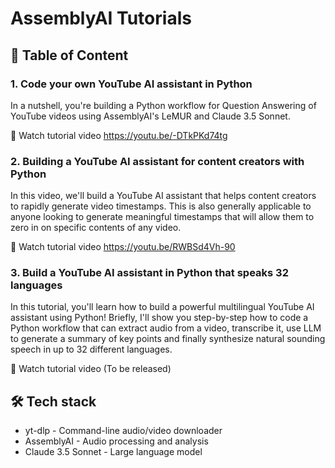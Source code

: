 # AssemblyAI Tutorials

## 📜 Table of Content

### 1. Code your own YouTube AI assistant in Python
In a nutshell, you're building a Python workflow for Question Answering of YouTube videos using AssemblyAI's LeMUR and Claude 3.5 Sonnet.

🍿 Watch tutorial video https://youtu.be/-DTkPKd74tg

### 2. Building a YouTube AI assistant for content creators with Python
In this video, we'll build a YouTube AI assistant that helps content creators to rapidly generate video timestamps. This is also generally applicable to anyone looking to generate meaningful timestamps that will allow them to zero in on specific contents of any video.

🍿 Watch tutorial video https://youtu.be/RWBSd4Vh-90

### 3. Build a YouTube AI assistant in Python that speaks 32 languages

In this tutorial, you'll learn how to build a powerful multilingual YouTube AI assistant using Python! Briefly, I'll show you step-by-step how to code a Python workflow that can extract audio from a video, transcribe it, use LLM to generate a summary of key points and finally synthesize natural sounding speech in up to 32 different languages.

🍿 Watch tutorial video (To be released)

## 🛠️ Tech stack
- yt-dlp - Command-line audio/video downloader
- AssemblyAI - Audio processing and analysis
- Claude 3.5 Sonnet - Large language model
